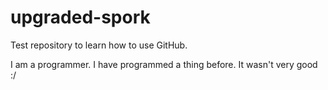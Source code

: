 # upgraded-spork
Test repository to learn how to use GitHub.

I am a programmer.
I have programmed a thing before.
It wasn't very good :/
